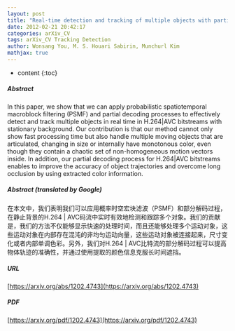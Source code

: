 ```yaml
---
layout: post
title: "Real-time detection and tracking of multiple objects with partial decoding in H.264/AVC bitstream domain"
date: 2012-02-21 20:42:17
categories: arXiv_CV
tags: arXiv_CV Tracking Detection
author: Wonsang You, M. S. Houari Sabirin, Munchurl Kim
mathjax: true
---
```


* content
{:toc}

##### Abstract
In this paper, we show that we can apply probabilistic spatiotemporal macroblock filtering (PSMF) and partial decoding processes to effectively detect and track multiple objects in real time in H.264|AVC bitstreams with stationary background. Our contribution is that our method cannot only show fast processing time but also handle multiple moving objects that are articulated, changing in size or internally have monotonous color, even though they contain a chaotic set of non-homogeneous motion vectors inside. In addition, our partial decoding process for H.264|AVC bitstreams enables to improve the accuracy of object trajectories and overcome long occlusion by using extracted color information.

##### Abstract (translated by Google)
在本文中，我们表明我们可以应用概率时空宏块滤波（PSMF）和部分解码过程，在静止背景的H.264 | AVC码流中实时有效地检测和跟踪多个对象。我们的贡献是，我们的方法不仅能够显示快速的处理时间，而且还能够处理多个运动对象，这些运动对象在内部存在混沌的非均匀运动向量，这些运动对象被连接起来，尺寸变化或者内部单调色彩。另外，我们对H.264 | AVC比特流的部分解码过程可以提高物体轨迹的准确性，并通过使用提取的颜色信息克服长时间遮挡。

##### URL
[https://arxiv.org/abs/1202.4743](https://arxiv.org/abs/1202.4743)

##### PDF
[https://arxiv.org/pdf/1202.4743](https://arxiv.org/pdf/1202.4743)

